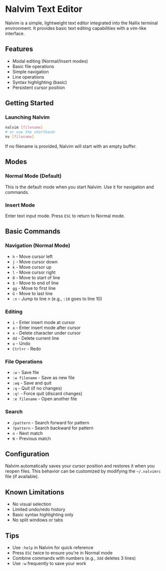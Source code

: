 # Nalvim Text Editor

Nalvim is a simple, lightweight text editor integrated into the Nallix terminal environment. It provides basic text editing capabilities with a vim-like interface.

## Features

- Modal editing (Normal/Insert modes)
- Basic file operations
- Simple navigation
- Line operations
- Syntax highlighting (basic)
- Persistent cursor position

## Getting Started

### Launching Nalvim
```bash
nalvim [filename]
# or use the shorthand:
nv [filename]
```

If no filename is provided, Nalvim will start with an empty buffer.

## Modes

### Normal Mode (Default)
This is the default mode when you start Nalvim. Use it for navigation and commands.

### Insert Mode
Enter text input mode. Press `ESC` to return to Normal mode.

## Basic Commands

### Navigation (Normal Mode)
- `h` - Move cursor left
- `j` - Move cursor down
- `k` - Move cursor up
- `l` - Move cursor right
- `0` - Move to start of line
- `$` - Move to end of line
- `gg` - Move to first line
- `G` - Move to last line
- `:n` - Jump to line n (e.g., `:10` goes to line 10)

### Editing
- `i` - Enter insert mode at cursor
- `a` - Enter insert mode after cursor
- `x` - Delete character under cursor
- `dd` - Delete current line
- `u` - Undo
- `Ctrl+r` - Redo

### File Operations
- `:w` - Save file
- `:w filename` - Save as new file
- `:wq` - Save and quit
- `:q` - Quit (if no changes)
- `:q!` - Force quit (discard changes)
- `:e filename` - Open another file

### Search
- `/pattern` - Search forward for pattern
- `?pattern` - Search backward for pattern
- `n` - Next match
- `N` - Previous match

## Configuration

Nalvim automatically saves your cursor position and restores it when you reopen files. This behavior can be customized by modifying the `~/.nalvimrc` file (if available).

## Known Limitations

- No visual selection
- Limited undo/redo history
- Basic syntax highlighting only
- No split windows or tabs

## Tips

- Use `:help` in Nalvim for quick reference
- Press `ESC` twice to ensure you're in Normal mode
- Combine commands with numbers (e.g., `3dd` deletes 3 lines)
- Use `:w` frequently to save your work
